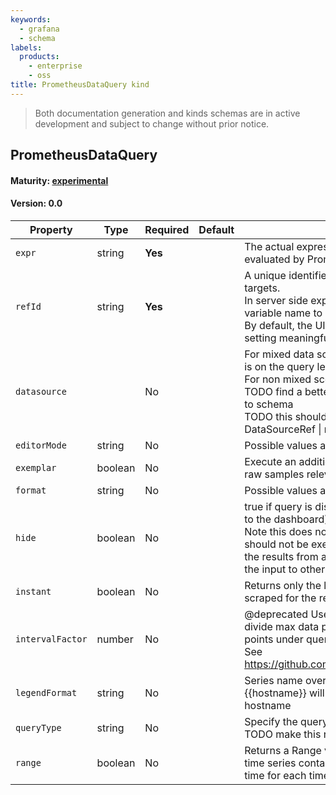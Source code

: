 ```yaml
---
keywords:
  - grafana
  - schema
labels:
  products:
    - enterprise
    - oss
title: PrometheusDataQuery kind
---
```


> Both documentation generation and kinds schemas are in active development and subject to change without prior notice.

## PrometheusDataQuery

#### Maturity: [experimental](../../../maturity/#experimental)

#### Version: 0.0

| Property         | Type    | Required | Default | Description                                                                                                                                                                                                                                             |
| ---------------- | ------- | -------- | ------- | ------------------------------------------------------------------------------------------------------------------------------------------------------------------------------------------------------------------------------------------------------- |
| `expr`           | string  | **Yes**  |         | The actual expression/query that will be evaluated by Prometheus                                                                                                                                                                                        |
| `refId`          | string  | **Yes**  |         | A unique identifier for the query within the list of targets.<br/>In server side expressions, the refId is used as a variable name to identify results.<br/>By default, the UI will assign A->Z; however setting meaningful names may be useful.        |
| `datasource`     |         | No       |         | For mixed data sources the selected datasource is on the query level.<br/>For non mixed scenarios this is undefined.<br/>TODO find a better way to do this ^ that's friendly to schema<br/>TODO this shouldn't be unknown but DataSourceRef &#124; null |
| `editorMode`     | string  | No       |         | Possible values are: `code`, `builder`.                                                                                                                                                                                                                 |
| `exemplar`       | boolean | No       |         | Execute an additional query to identify interesting raw samples relevant for the given expr                                                                                                                                                             |
| `format`         | string  | No       |         | Possible values are: `time_series`, `table`, `heatmap`.                                                                                                                                                                                                 |
| `hide`           | boolean | No       |         | true if query is disabled (ie should not be returned to the dashboard)<br/>Note this does not always imply that the query should not be executed since<br/>the results from a hidden query may be used as the input to other queries (SSE etc)          |
| `instant`        | boolean | No       |         | Returns only the latest value that Prometheus has scraped for the requested time series                                                                                                                                                                 |
| `intervalFactor` | number  | No       |         | @deprecated Used to specify how many times to divide max data points by. We use max data points under query options<br/>See https://github.com/grafana/grafana/issues/48081                                                                             |
| `legendFormat`   | string  | No       |         | Series name override or template. Ex. {{hostname}} will be replaced with label value for hostname                                                                                                                                                       |
| `queryType`      | string  | No       |         | Specify the query flavor<br/>TODO make this required and give it a default                                                                                                                                                                              |
| `range`          | boolean | No       |         | Returns a Range vector, comprised of a set of time series containing a range of data points over time for each time series                                                                                                                              |
